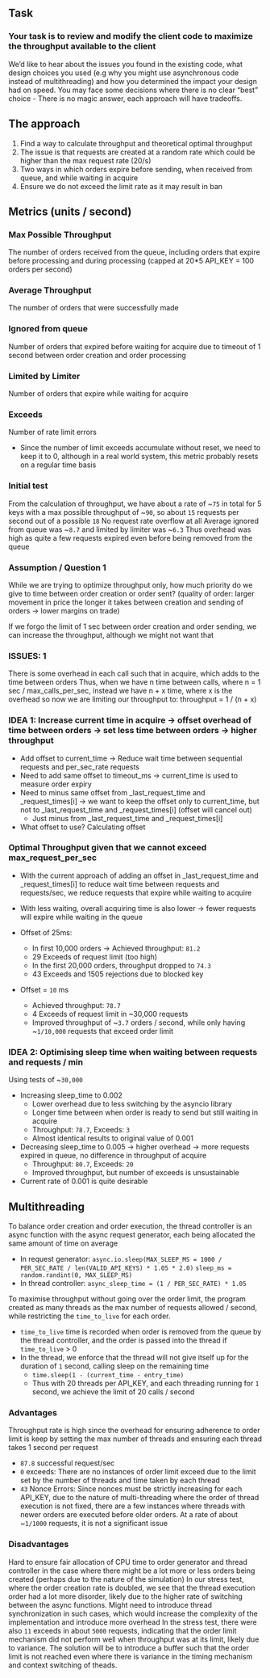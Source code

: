 ## Task
### Your task is to review and modify the client code to maximize the throughput available to the client
We’d like to hear about the issues you found in the existing code, what design choices you used (e.g why you might use asynchronous code instead of multithreading)
and how you determined the impact your design had on speed. You may face some decisions where there is no clear “best” choice - 
There is no magic answer, each approach will have tradeoffs.

## The approach
1. Find a way to calculate throughput and theoretical optimal throughput
2. The issue is that requests are created at a random rate which could be higher than the max request rate (20/s)
3. Two ways in which orders expire before sending, when received from queue, and while waiting in acquire
4. Ensure we do not exceed the limit rate as it may result in ban

## Metrics (units / second)
### Max Possible Throughput
The number of orders received from the queue, including orders that expire before processing and during processing (capped at 20*5 API_KEY = 100 orders per second)
### Average Throughput
The number of orders that were successfully made
### Ignored from queue
Number of orders that expired before waiting for acquire due to timeout of 1 second between order creation and order processing
### Limited by Limiter
Number of orders that expire while waiting for acquire
### Exceeds
Number of rate limit errors
- Since the number of limit exceeds accumulate without reset, we need to keep it to 0, although in a real world system, this metric probably resets on a regular time basis

### Initial test
From the calculation of throughput, we have about a rate of ~`75` in total for 5 keys with a max possible throughput of ~`90`, so about `15` requests per second out of a possible `18`
No request rate overflow at all
Average ignored from queue was ~`8.7` and limited by limiter was ~`6.3`
Thus overhead was high as quite a few requests expired even before being removed from the queue

### Assumption / Question 1
While we are trying to optimize throughput only, how much priority do we give to time between order creation or order sent?
(quality of order: larger movement in price the longer it takes between creation and sending of orders -> lower margins on trade)

If we forgo the limit of 1 sec between order creation and order sending, we can increase the throughput, although we might not want that

### ISSUES: 1
There is some overhead in each call such that in acquire, which adds to the time between orders
Thus, when we have n time between calls, where n = 1 sec / max_calls_per_sec, instead we have n + x time, where x is the overhead
so now we are limiting our throughput to: throughput = 1 / (n + x)

### IDEA 1: Increase current time in acquire -> offset overhead of time between orders -> set less time between orders -> higher throughput
- Add offset to current_time -> Reduce wait time between sequential requests and per_sec_rate requests
- Need to add same offset to timeout_ms -> current_time is used to measure order expiry
- Need to minus same offset from _last_request_time and _request_times[i] -> we want to keep the offset only to current_time, but not to _last_request_time and _request_times[i] (offset will cancel out)
    - Just minus from _last_request_time and _request_times[i]
- What offset to use? Calculating offset

### Optimal Throughput given that we cannot exceed max_request_per_sec
- With the current approach of adding an offset in _last_request_time and _request_times[i] to reduce wait time between requests and requests/sec, we reduce requests that expire while waiting to acquire
- With less waiting, overall acquiring time is also lower -> fewer requests will expire while waiting in the queue
- Offset of 25ms:
    - In first 10,000 orders -> Achieved throughput: `81.2`
    - 29 Exceeds of request limit (too high)
    - In the first 20,000 orders, throughput dropped to `74.3`
    - 43 Exceeds and 1505 rejections due to blocked key

- Offset = `10` ms
    - Achieved throughput: `78.7`
    - 4 Exceeds of request limit in ~30,000 requests
    - Improved throughput of ~`3.7` orders / second, while only having ~`1/10,000` requests that exceed order limit

### IDEA 2: Optimising sleep time when waiting between requests and requests / min
Using tests of ~`30,000`
- Increasing sleep_time to 0.002
    - Lower overhead due to less switching by the asyncio library
    - Longer time between when order is ready to send but still waiting in acquire
    - Throughput: `78.7`, Exceeds: `3`
    - Almost identical results to original value of 0.001
- Decreasing sleep_time to 0.005 -> higher overhead -> more requests expired in queue, no difference in throughput of acquire
    - Throughput: `80.7`, Exceeds: `20`
    - Improved throughput, but number of exceeds is unsustainable
- Current rate of 0.001 is quite desirable

## Multithreading
To balance order creation and order execution, the thread controller is an async function with the async request generator, each being allocated the same amount of time on average
- In request generator: `async.io.sleep(MAX_SLEEP_MS = 1000 / PER_SEC_RATE / len(VALID_API_KEYS) * 1.05 * 2.0)` `sleep_ms = random.randint(0, MAX_SLEEP_MS)`
- In thread controller: `async_sleep_time = (1 / PER_SEC_RATE) * 1.05`

To maximise throughput without going over the order limit, the program created as many threads as the max number of requests allowed / second, while restricting the `time_to_live` for each order.
- `time_to_live` time is recorded when order is removed from the queue by the thread controller, and the order is passed into the thread if `time_to_live` > 0
- In the thread, we enforce that the thread will not give itself up for the duration of `1` second, calling sleep on the remaining time
    - `time.sleep(1 - (current_time - entry_time)`
    - Thus with 20 threads per API_KEY, and each threading running for `1` second, we achieve the limit of 20 calls / second

### Advantages
Throughput rate is high since the overhead for ensuring adherence to order limit is keep by setting the max number of threads and ensuring each thread takes 1 second per request
- `87.8` successful request/sec
- `0` exceeds: There are no instances of order limit exceed due to the limit set by the number of threads and time taken by each thread
- `43` Nonce Errors: Since nonces must be strictly increasing for each API_KEY, due to the nature of multi-threading where the order of thread execution is not fixed, there are a few instances where threads with newer orders are executed before older orders. At a rate of about ~`1/1000` requests, it is not a significant issue

### Disadvantages
Hard to ensure fair allocation of CPU time to order generator and thread controller in the case where there might be a lot more or less orders being created (perhaps due to the nature of the simulation)
In our stress test, where the order creation rate is doubled, we see that the thread execution order had a lot more disorder, likely due to the higher rate of switching between the async functions.
Might need to introduce thread synchronization in such cases, which would increase the complexity of the implementation and introduce more overhead
In the stress test, there were also `11` exceeds in about `5000` requests, indicating that the order limit mechanism did not perform well when throughput was at its limit, likely due to variance. The solution will be to introduce a buffer such that the order limit is not reached even where there is variance in the timing mechanism and context switching of theads.
